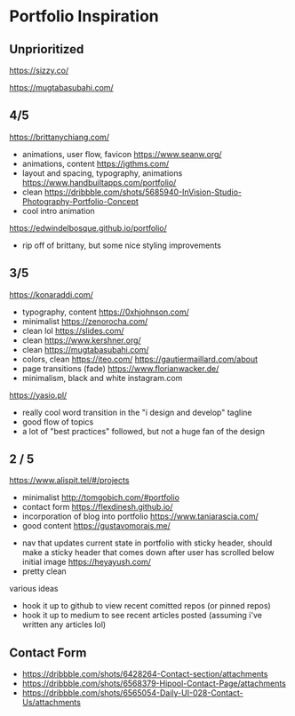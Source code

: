 # Portfolio Inspiration

## Unprioritized

https://sizzy.co/

https://mugtabasubahi.com/

## 4/5

https://brittanychiang.com/

- animations, user flow, favicon
  https://www.seanw.org/
- animations, content
  https://jgthms.com/
- layout and spacing, typography, animations
  https://www.handbuiltapps.com/portfolio/
- clean
  https://dribbble.com/shots/5685940-InVision-Studio-Photography-Portfolio-Concept
- cool intro animation

https://edwindelbosque.github.io/portfolio/

- rip off of brittany, but some nice styling improvements

## 3/5

https://konaraddi.com/

- typography, content
  https://0xhjohnson.com/
- minimalist
  https://zenorocha.com/
- clean lol
  https://slides.com/
- clean
  https://www.kershner.org/
- clean
  https://mugtabasubahi.com/
- colors, clean
  https://iteo.com/
  https://gautiermaillard.com/about
- page transitions (fade)
  https://www.florianwacker.de/
- minimalism, black and white
  instagram.com
  [ ](https://edtechdeveloper.netlify.com)

https://yasio.pl/

- really cool word transition in the "i design and develop" tagline
- good flow of topics
- a lot of "best practices" followed, but not a huge fan of the design

## 2 / 5

https://www.alispit.tel/#/projects

- minimalist
  http://tomgobich.com/#portfolio
- contact form
  https://flexdinesh.github.io/
- incorporation of blog into portfolio
  https://www.taniarascia.com/
- good content
  https://gustavomorais.me/

* nav that updates current state in portfolio with sticky header, should make a sticky header that comes down after user has scrolled below initial image
  https://heyayush.com/
* pretty clean

various ideas

- hook it up to github to view recent comitted repos (or pinned repos)
- hook it up to medium to see recent articles posted (assuming i've written any articles lol)

## Contact Form

- https://dribbble.com/shots/6428264-Contact-section/attachments
- https://dribbble.com/shots/6568379-Hipool-Contact-Page/attachments
- https://dribbble.com/shots/6565054-Daily-UI-028-Contact-Us/attachments
